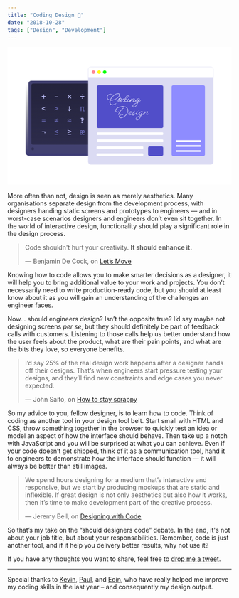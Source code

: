 ```yaml
---
title: "Coding Design 🦄"
date: "2018-10-28"
tags: ["Design", "Development"]
---
```


![Coding Design](./coding-design.png)

More often than not, design is seen as merely aesthetics. Many organisations separate design from the development process, with designers handing static screens and prototypes to engineers — and in worst-case scenarios designers and engineers don’t even sit together. In the world of interactive design, functionality should play a significant role in the design process.

> Code shouldn't hurt your creativity. <strong>It should enhance it.</strong>
> <footer>— Benjamin De Cock, on <a href="https://www.youtube.com/watch?v=J6wUmQDQBkw">Let’s Move</a></footer>

Knowing how to code allows you to make smarter decisions as a designer, it will help you to bring additional value to your work and projects. You don’t necessarily need to write production-ready code, but you should at least know about it as you will gain an understanding of the challenges an engineer faces.

Now… should engineers design? Isn’t the opposite true? I’d say maybe not designing screens _per se_, but they should definitely be part of feedback calls with customers. Listening to those calls help us better understand how the user feels about the product, what are their pain points, and what are the bits they love, so everyone benefits.

> I’d say 25% of the real design work happens after a designer hands off their designs. That’s when engineers start pressure testing your designs, and they’ll find new constraints and edge cases you never expected.
> <footer>— John Saito, on <a href="https://medium.com/dropbox-design/how-to-stay-scrappy-9c42af21c996">How to stay scrappy</a></footer>

So my advice to you, fellow designer, is to learn how to code. Think of coding as another tool in your design tool belt. Start small with HTML and CSS, throw something together in the browser to quickly test an idea or model an aspect of how the interface should behave. Then take up a notch with JavaScript and you will be surprised at what you can achieve. Even if your code doesn’t get shipped, think of it as a communication tool, hand it to engineers to demonstrate how the interface should function — it will always be better than still images.

> We spend hours designing for a medium that’s interactive and responsive, but we start by producing mockups that are static and inflexible. If great design is not only aesthetics but also how it works, then it’s time to make development part of the creative process.
> <footer>— Jeremy Bell, on <a href="https://www.teehanlax.com/blog/designing-with-code/">Designing with Code</a></footer>

So that’s my take on the “should designers code” debate. In the end, it's not about your job title, but about your responsabilities. Remember, code is just another tool, and if it help you delivery better results, why not use it?

If you have any thoughts you want to share, feel free to [drop me a tweet](https://twitter.com/edmundojr_).

***

Special thanks to [Kevin](https://twitter.com/kevduggan), [Paul](https://www.linkedin.com/in/paul-doherty-7a23b436/), and [Eoin](https://twitter.com/eoinjboylan), who have really helped me improve my coding skills in the last year – and consequently my design output.
